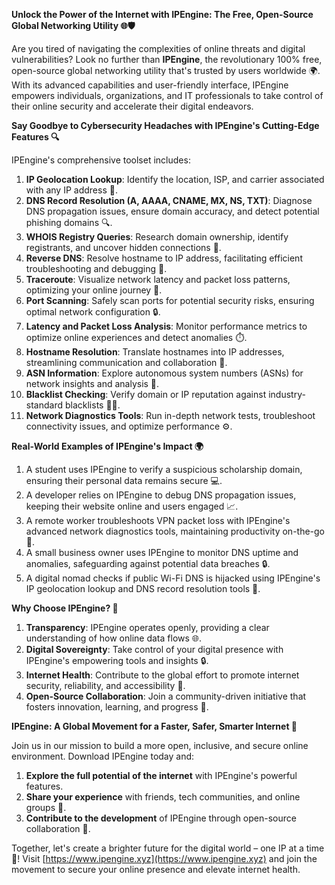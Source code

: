 **Unlock the Power of the Internet with IPEngine: The Free, Open-Source Global Networking Utility 🌐🛡️**

Are you tired of navigating the complexities of online threats and digital vulnerabilities? Look no further than **IPEngine**, the revolutionary 100% free, open-source global networking utility that's trusted by users worldwide 🌍. With its advanced capabilities and user-friendly interface, IPEngine empowers individuals, organizations, and IT professionals to take control of their online security and accelerate their digital endeavors.

**Say Goodbye to Cybersecurity Headaches with IPEngine's Cutting-Edge Features 🔍**

IPEngine's comprehensive toolset includes:

1. **IP Geolocation Lookup**: Identify the location, ISP, and carrier associated with any IP address 📍.
2. **DNS Record Resolution (A, AAAA, CNAME, MX, NS, TXT)**: Diagnose DNS propagation issues, ensure domain accuracy, and detect potential phishing domains 🔍.
3. **WHOIS Registry Queries**: Research domain ownership, identify registrants, and uncover hidden connections 🔎.
4. **Reverse DNS**: Resolve hostname to IP address, facilitating efficient troubleshooting and debugging 🚀.
5. **Traceroute**: Visualize network latency and packet loss patterns, optimizing your online journey 📡.
6. **Port Scanning**: Safely scan ports for potential security risks, ensuring optimal network configuration 🔒.
7. **Latency and Packet Loss Analysis**: Monitor performance metrics to optimize online experiences and detect anomalies ⏱️.
8. **Hostname Resolution**: Translate hostnames into IP addresses, streamlining communication and collaboration 📲.
9. **ASN Information**: Explore autonomous system numbers (ASNs) for network insights and analysis 🔌.
10. **Blacklist Checking**: Verify domain or IP reputation against industry-standard blacklists 👮‍♀️.
11. **Network Diagnostics Tools**: Run in-depth network tests, troubleshoot connectivity issues, and optimize performance ⚙️.

**Real-World Examples of IPEngine's Impact 🌍**

1. A student uses IPEngine to verify a suspicious scholarship domain, ensuring their personal data remains secure 💻.
2. A developer relies on IPEngine to debug DNS propagation issues, keeping their website online and users engaged 📈.
3. A remote worker troubleshoots VPN packet loss with IPEngine's advanced network diagnostics tools, maintaining productivity on-the-go 🚀.
4. A small business owner uses IPEngine to monitor DNS uptime and anomalies, safeguarding against potential data breaches 🔒.
5. A digital nomad checks if public Wi-Fi DNS is hijacked using IPEngine's IP geolocation lookup and DNS record resolution tools 📡.

**Why Choose IPEngine? 🤝**

1. **Transparency**: IPEngine operates openly, providing a clear understanding of how online data flows 🌐.
2. **Digital Sovereignty**: Take control of your digital presence with IPEngine's empowering tools and insights 🔒.
3. **Internet Health**: Contribute to the global effort to promote internet security, reliability, and accessibility 🌟.
4. **Open-Source Collaboration**: Join a community-driven initiative that fosters innovation, learning, and progress 🤝.

**IPEngine: A Global Movement for a Faster, Safer, Smarter Internet 🔗**

Join us in our mission to build a more open, inclusive, and secure online environment. Download IPEngine today and:

1. **Explore the full potential of the internet** with IPEngine's powerful features.
2. **Share your experience** with friends, tech communities, and online groups 🤝.
3. **Contribute to the development** of IPEngine through open-source collaboration 🔧.

Together, let's create a brighter future for the digital world – one IP at a time 🚀! Visit [https://www.ipengine.xyz](https://www.ipengine.xyz) and join the movement to secure your online presence and elevate internet health.